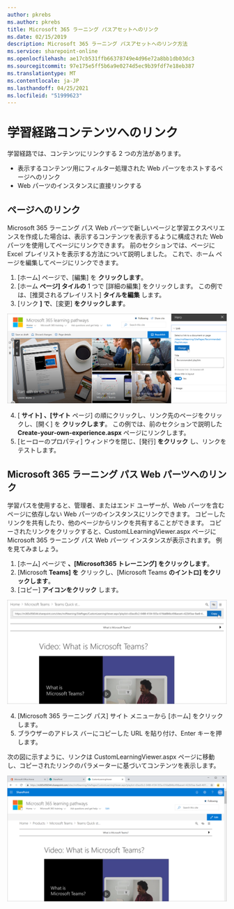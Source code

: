 ```yaml
---
author: pkrebs
ms.author: pkrebs
title: Microsoft 365 ラーニング パスアセットへのリンク
ms.date: 02/15/2019
description: Microsoft 365 ラーニング パスアセットへのリンク方法
ms.service: sharepoint-online
ms.openlocfilehash: ae17cb531ffb66378749e4d96e72a8bb1db03dc3
ms.sourcegitcommit: 97e175e5ff5b6a9e0274d5ec9b39fdf7e18eb387
ms.translationtype: MT
ms.contentlocale: ja-JP
ms.lasthandoff: 04/25/2021
ms.locfileid: "51999623"
---
```

# <a name="link-to-learning-pathways-content"></a>学習経路コンテンツへのリンク

学習経路では、コンテンツにリンクする 2 つの方法があります。

- 表示するコンテンツ用にフィルター処理された Web パーツをホストするページへのリンク 
- Web パーツのインスタンスに直接リンクする

## <a name="link-to-a-page"></a>ページへのリンク

Microsoft 365 ラーニング パス Web パーツで新しいページと学習エクスペリエンスを作成した場合は、表示するコンテンツを表示するように構成された Web パーツを使用してページにリンクできます。 前のセクションでは、ページに Excel プレイリストを表示する方法について説明しました。 これで、ホーム ページを編集してページにリンクできます。 

1. [ホーム] ページで、[編集] を **クリックします**。
2. [ホーム **ページ] タイルの** 1 つで [詳細の編集] をクリックします。 この例では、[推奨されるプレイリスト] **タイルを編集** します。
3. [リンク **] で**、[変更] **をクリックします**。

![cg-linktopage.png](media/cg-linktopage.png)

4. [ **サイト]** **、[サイト** ページ] の順にクリックし、リンク先のページをクリックし、[開く] を **クリックします**。 この例では、前のセクションで説明した **Create-your-own-experience.aspx** ページにリンクします。
5. [ヒーローのプロパティ] ウィンドウを閉じ、[発行] **をクリック** し、リンクをテストします。 

## <a name="link-to-the-microsoft-365-learning-pathways-web-part"></a>Microsoft 365 ラーニング パス Web パーツへのリンク
学習パスを使用すると、管理者、またはエンド ユーザーが、Web パーツを含むページに依存しない Web パーツのインスタンスにリンクできます。 コピーしたリンクを共有したり、他のページからリンクを共有することができます。 コピーされたリンクをクリックすると、CustomLLearningViewer.aspx ページに Microsoft 365 ラーニング パス Web パーツ インスタンスが表示されます。 例を見てみましょう。 

1. [ホーム] ページで **、[Microsoft365 トレーニング] をクリックします**。
2. [Microsoft **Teams] を** クリックし、[Microsoft Teams **のイントロ] をクリックします**。
3. [コピー] **アイコンをクリック** します。

![cg-linktowebpart.png](media/cg-linktowebpart.png)

4. [Microsoft 365 ラーニング パス] サイト メニューから [ホーム] をクリックします。
5. ブラウザーのアドレス バーにコピーした URL を貼り付け、Enter キーを押します。 

次の図に示すように、リンクは CustomLearningViewer.aspx ページに移動し、コピーされたリンクのパラメーターに基づいてコンテンツを表示します。 

![cg-linktowebpartviewer.png](media/cg-linktowebpartviewer.png)

